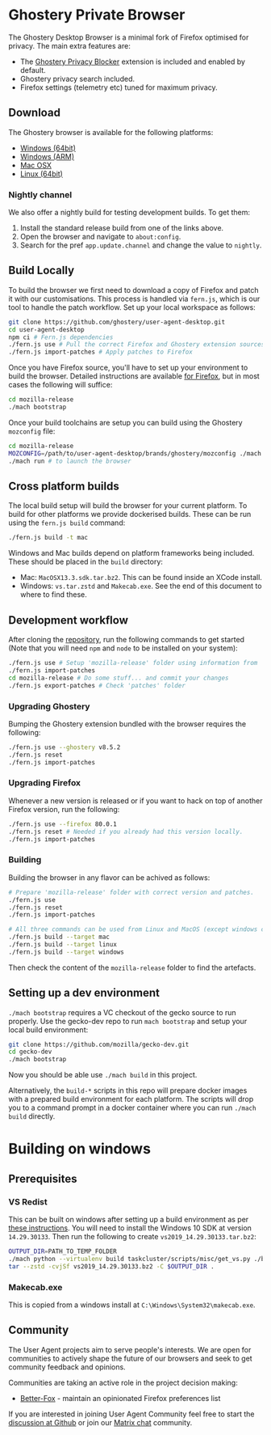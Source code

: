 # Ghostery Private Browser

The Ghostery Desktop Browser is a minimal fork of Firefox optimised for privacy. The main extra
features are:
 * The [Ghostery Privacy Blocker](https://github.com/ghostery/ghostery-extension/) extension is
 included and enabled by default.
 * Ghostery privacy search included.
 * Firefox settings (telemetry etc) tuned for maximum privacy.

## Download

The Ghostery browser is available for the following platforms:

 * [Windows (64bit)](https://get.ghosterybrowser.com/download/win)
 * [Windows (ARM)](https://get.ghosterybrowser.com/download/winarm)
 * [Mac OSX](https://get.ghosterybrowser.com/download/mac)
 * [Linux (64bit)](https://get.ghosterybrowser.com/download/linux)

### Nightly channel

We also offer a nightly build for testing development builds. To get them:
 1. Install the standard release build from one of the links above.
 2. Open the browser and navigate to `about:config`.
 3. Search for the pref `app.update.channel` and change the value to `nightly`.

## Build Locally

To build the browser we first need to download a copy of Firefox and patch it with our
customisations. This process is handled via `fern.js`, which is our tool to handle the patch
workflow. Set up your local workspace as follows:

```sh
git clone https://github.com/ghostery/user-agent-desktop.git
cd user-agent-desktop
npm ci # Fern.js dependencies
./fern.js use # Pull the correct Firefox and Ghostery extension sources
./fern.js import-patches # Apply patches to Firefox
```

Once you have Firefox source, you'll have to set up your environment to build the browser. Detailed
instructions are available [for Firefox](https://firefox-source-docs.mozilla.org/setup/index.html),
but in most cases the following will suffice:

```sh
cd mozilla-release
./mach bootstrap
```

Once your build toolchains are setup you can build using the Ghostery `mozconfig` file:

```sh
cd mozilla-release
MOZCONFIG=/path/to/user-agent-desktop/brands/ghostery/mozconfig ./mach build # start build
./mach run # to launch the browser
```

## Cross platform builds

The local build setup will build the browser for your current platform. To build for other platforms
we provide dockerised builds. These can be run using the `fern.js build` command:

```sh
./fern.js build -t mac
```

Windows and Mac builds depend on platform frameworks being included. These should be placed in the
`build` directory:
 * Mac: `MacOSX13.3.sdk.tar.bz2`. This can be found inside an XCode install.
 * Windows: `vs.tar.zstd` and `Makecab.exe`. See the end of this document to where to find these.

## Development workflow

After cloning the [repository](https://github.com/ghostery/user-agent-desktop),
run the following commands to get started (Note that you will need `npm` and
`node` to be installed on your system):

```sh
./fern.js use # Setup 'mozilla-release' folder using information from '.workspace'
./fern.js import-patches
cd mozilla-release # Do some stuff... and commit your changes
./fern.js export-patches # Check 'patches' folder
```

### Upgrading Ghostery

Bumping the Ghostery extension bundled with the browser requires the following:

```sh
./fern.js use --ghostery v8.5.2
./fern.js reset
./fern.js import-patches
```

### Upgrading Firefox

Whenever a new version is released or if you want to hack on top of another
Firefox version, run the following:

```sh
./fern.js use --firefox 80.0.1
./fern.js reset # Needed if you already had this version locally.
./fern.js import-patches
```

### Building

Building the browser in any flavor can be achived as follows:

```sh
# Prepare 'mozilla-release' folder with correct version and patches.
./fern.js use
./fern.js reset
./fern.js import-patches

# All three commands can be used from Linux and MacOS (except windows cross-build).
./fern.js build --target mac
./fern.js build --target linux
./fern.js build --target windows
```

Then check the content of the `mozilla-release` folder to find the artefacts.

## Setting up a dev environment

`./mach bootstrap` requires a VC checkout of the gecko source to run properly. Use the gecko-dev repo to run `mach bootstrap` and setup your local build environment:
```bash
git clone https://github.com/mozilla/gecko-dev.git
cd gecko-dev
./mach bootstrap
```

Now you should be able use `./mach build` in this project.

Alternatively, the `build-*` scripts in this repo will prepare docker images with a prepared build environment for each platform. The scripts will drop you to a command prompt in a docker container where you can run `./mach build` directly.

# Building on windows

## Prerequisites

### VS Redist

This can be built on windows after setting up a build environment as per [these instructions](https://firefox-source-docs.mozilla.org/setup/windows_build.html#building-firefox-on-windows).
You will need to install the Windows 10 SDK at version `14.29.30133`. Then run the following to create `vs2019_14.29.30133.tar.bz2`:

```bash
OUTPUT_DIR=PATH_TO_TEMP_FOLDER
./mach python --virtualenv build taskcluster/scripts/misc/get_vs.py ./build/vs/vs2019.yaml $OUTPUT_DIR
tar --zstd -cvjSf vs2019_14.29.30133.bz2 -C $OUTPUT_DIR .
```

### Makecab.exe

This is copied from a windows install at `C:\Windows\System32\makecab.exe`.

## Community

The User Agent projects aim to serve people's interests. We are open for communities to actively shape the future of our browsers and seek to get community feedback and opinions.

Communities are taking an active role in the project decision making:

* [Better-Fox](https://github.com/yokoffing/Better-Fox) - maintain an opinionated Firefox preferences list

If you are interested in joining User Agent Community feel free to start the [discussion at Github](https://github.com/ghostery/user-agent-desktop/discussions) or join our [Matrix chat](https://matrix.to/#/!BjMeHLSGpAyxnZVDcb:matrix.org?via=matrix.org) community.
